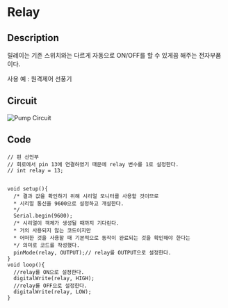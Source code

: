 # Relay

## Description

  릴레이는 기존 스위치와는 다르게 자동으로 ON/OFF를 할 수 있게끔 해주는 전자부품이다.

  사용 예 : 원격제어 선풍기
## Circuit

![Pump Circuit](../manual/Circuit_Relay.png)




## Code
```
// 핀 선언부
// 회로에서 pin 13에 연결하였기 때문에 relay 변수를 1로 설정한다.
// int relay = 13;


void setup(){
  /* 결과 값을 확인하기 위해 시리얼 모니터를 사용할 것이므로
  * 시리얼 통신을 9600으로 설정하고 개설한다.
  */
  Serial.begin(9600);
  /* 시리얼이 객체가 생성될 때까지 기다린다.
  * 거의 사용되지 않는 코드이지만
  * 어떠한 것을 사용할 때 기본적으로 동작이 완료되는 것을 확인해야 한다는
  */ 의미로 코드를 작성했다.
  pinMode(relay, OUTPUT);// relay를 OUTPUT으로 설정한다.
}
void loop(){
  //relay를 ON으로 설정한다.
  digitalWrite(relay, HIGH);
  //relay를 OFF으로 설정한다.
  digitalWrite(relay, LOW);
}

```